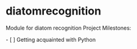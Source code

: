 # diatomrecognition
Module for diatom recognition
Project Milestones:

‌- [ ] Getting acquainted with Python
